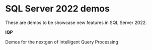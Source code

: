 # SQL Server 2022 demos

These are demos to be showcase new features in SQL Server 2022.

**IQP**

Demos for the nextgen of Intelligent Query Processing
